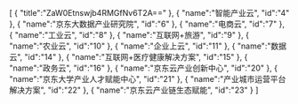 [
	{
		"title":"ZaW0Etnswjb4RMGfNv6T2A=="
	},
	{
		"name":"智能产业云",
		"id":"4"
	},
	{
		"name":"京东大数据产业研究院",
		"id":"6"
	},
	{
		"name":"电商云",
		"id":"7"
	},
	{
		"name":"工业云",
		"id":"8"
	},
	{
		"name":"互联网+旅游",
		"id":"9"
	},
	{
		"name":"农业云",
		"id":"10"
	},
	{
		"name":"企业上云",
		"id":"11"
	},
	{
		"name":"数据云",
		"id":"14"
	},
	{
		"name":"互联网+医疗健康解决方案",
		"id":"15"
	},
	{
		"name":"政务云",
		"id":"16"
	},
	{
		"name":"京东云产业创新中心",
		"id":"20"
	},
	{
		"name":"京东大学产业人才赋能中心",
		"id":"21"
	},
	{
		"name":"产业城市运营平台解决方案",
		"id":"22"
	},
	{
		"name":"京东云产业链生态赋能",
		"id":"23"
	}
]